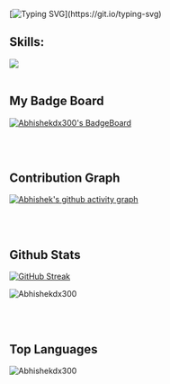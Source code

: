 

  [![Typing SVG](https://readme-typing-svg.demolab.com/?lines=Hey+there!+I'm+Abhishek.;A+20-year-old+programmer.)](https://git.io/typing-svg)

## Skills:

  <a href="https://skillicons.dev">
    <img src="https://skillicons.dev/icons?i=js,react,vite,nodejs,vscode,git,github,css,tailwind,express,mongodb,postgres,go" />
  </a>

<br>
<br>

## My Badge Board

[![Abhishekdx300's BadgeBoard](https://holopin.me/abhishekdx300)](https://holopin.io/@abhishekdx300)


<br />
<br />


## Contribution Graph
[![Abhishek's github activity graph](https://github-readme-activity-graph.vercel.app/graph?username=Abhishekdx300&theme=tokyo-night)](https://github.com/ashutosh00710/github-readme-activity-graph)

<br />
<br />

<h2>Github Stats</h2>
<p align="center" style="width:100% display:flex flex-direction:column align-items:center justify-content:center"> 
  
  [![GitHub Streak](https://github-readme-streak-stats.herokuapp.com/?user=abhishekdx300&theme=dark)](https://git.io/streak-stats)
 
  <img align="center" src="https://github-readme-stats.vercel.app/api?username=Abhishekdx300&show_icons=true&locale=en&theme=tokyonight" alt="Abhishekdx300" />
</p>

<br />
<br />


## Top Languages
<p><img align="left" src="https://github-readme-stats.max-programming.vercel.app/api/top-langs/?username=Abhishekdx300&layout=compact&hide=html&theme=react" alt="Abhishekdx300" /></p> 
